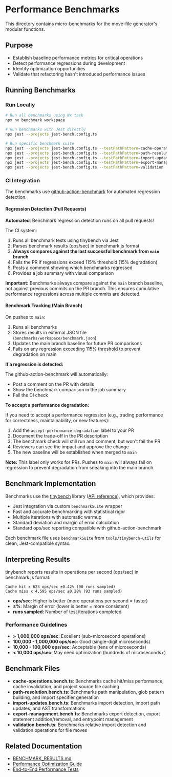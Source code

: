 # Performance Benchmarks

This directory contains micro-benchmarks for the move-file generator's modular functions.

## Purpose

- Establish baseline performance metrics for critical operations
- Detect performance regressions during development
- Identify optimization opportunities
- Validate that refactoring hasn't introduced performance issues

## Running Benchmarks

### Run Locally

```bash
# Run all benchmarks using Nx task
npx nx benchmark workspace

# Run benchmarks with Jest directly
npx jest --projects jest-bench.config.ts

# Run specific benchmark suite
npx jest --projects jest-bench.config.ts --testPathPattern=cache-operations
npx jest --projects jest-bench.config.ts --testPathPattern=path-resolution
npx jest --projects jest-bench.config.ts --testPathPattern=import-updates
npx jest --projects jest-bench.config.ts --testPathPattern=export-management
npx jest --projects jest-bench.config.ts --testPathPattern=validation
```

### CI Integration

The benchmarks use [github-action-benchmark](https://github.com/benchmark-action/github-action-benchmark) for automated regression detection.

#### Regression Detection (Pull Requests)

**Automated**: Benchmark regression detection runs on all pull requests!

The CI system:

1. Runs all benchmark tests using tinybench via Jest
2. Parses benchmark results (ops/sec) in benchmark.js format
3. **Always compares against the last successful benchmark from `main` branch**
4. Fails the PR if regressions exceed 115% threshold (15% degradation)
5. Posts a comment showing which benchmarks regressed
6. Provides a job summary with visual comparison

**Important:** Benchmarks always compare against the `main` branch baseline, not against previous commits on the PR branch. This ensures cumulative performance regressions across multiple commits are detected.

#### Benchmark Tracking (Main Branch)

On pushes to `main`:

1. Runs all benchmarks
2. Stores results in external JSON file (`benchmarks/workspace/benchmark.json`)
3. Updates the main branch baseline for future PR comparisons
4. Fails on any regression exceeding 115% threshold to prevent degradation on main

**If a regression is detected:**

The github-action-benchmark will automatically:

- Post a comment on the PR with details
- Show the benchmark comparison in the job summary
- Fail the CI check

**To accept a performance degradation:**

If you need to accept a performance regression (e.g., trading performance for correctness, maintainability, or new features):

1. Add the `accept-performance-degradation` label to your PR
2. Document the trade-off in the PR description
3. The benchmark check will still run and comment, but won't fail the PR
4. Reviewers can see the impact and approve the change
5. The new baseline will be established when merged to `main`

**Note:** This label only works for PRs. Pushes to `main` will always fail on regression to prevent degradation from sneaking into the main branch.

## Benchmark Implementation

Benchmarks use the [tinybench](https://www.npmjs.com/package/tinybench) library ([API reference](https://tinylibs.github.io/tinybench/)), which provides:

- Jest integration via custom `benchmarkSuite` wrapper
- Fast and accurate benchmarking with statistical rigor
- Multiple iterations with automatic warmup
- Standard deviation and margin of error calculation
- Standard ops/sec reporting compatible with github-action-benchmark

Each benchmark file uses `benchmarkSuite` from `tools/tinybench-utils` for clean, Jest-compatible syntax.

## Interpreting Results

tinybench reports results in operations per second (ops/sec) in benchmark.js format:

```
Cache hit x 623 ops/sec ±0.42% (90 runs sampled)
Cache miss x 4,595 ops/sec ±0.28% (93 runs sampled)
```

- **ops/sec**: Higher is better (more operations per second = faster)
- **±%**: Margin of error (lower is better = more consistent)
- **runs sampled**: Number of test iterations completed

### Performance Guidelines

- **> 1,000,000 ops/sec**: Excellent (sub-microsecond operations)
- **100,000 - 1,000,000 ops/sec**: Good (single-digit microseconds)
- **10,000 - 100,000 ops/sec**: Acceptable (tens of microseconds)
- **< 10,000 ops/sec**: May need optimization (hundreds of microseconds+)

## Benchmark Files

- **cache-operations.bench.ts**: Benchmarks cache hit/miss performance, cache invalidation, and project source file caching
- **path-resolution.bench.ts**: Benchmarks path manipulation, glob pattern building, and import specifier generation
- **import-updates.bench.ts**: Benchmarks import detection, import path updates, and AST transformations
- **export-management.bench.ts**: Benchmarks export detection, export statement addition/removal, and entrypoint management
- **validation.bench.ts**: Benchmarks relative import detection and validation operations for file moves

## Related Documentation

- [BENCHMARK_RESULTS.md](../../../../../BENCHMARK_RESULTS.md)
- [Performance Optimization Guide](../../../../../docs/performance-optimization.md)
- [End-to-End Performance Tests](../../../../workspace-e2e/src/performance-benchmark.spec.ts)
